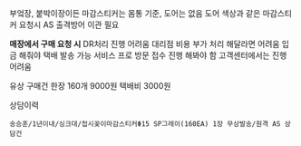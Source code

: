 부엌장, 붙박이장이든 마감스티커는 몸통 기준, 도어는 없음
도어 색상과 같은 마감스티커 요청시 AS 출격방어 이관 필요

**매장에서 구매 요청 시**
DR처리 진행 어려움
대리점 비용 부가 처리 해달라면 어려움
입금 해줘야 택배 발송 가능
서비스 프로 방문 접수 진행 해봐야 함
고객센터에서는 진행 어려움

유상 구매건
한장 160개 9000원 택배비 3000원

상담이력
```
송승훈/1년이내/싱크대/접시꽂이마감스티커Φ15 SP그레이(160EA) 1장 무상발송/원격 AS 상담건
```
